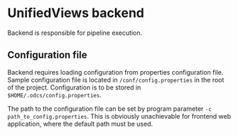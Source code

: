 UnifiedViews backend
==============
Backend is responsible for pipeline execution. 

Configuration file
-------------------
Backend requires loading configuration from properties configuration file.
Sample configuration file is located in `/conf/config.properties` in the root of
the project. Configuration is to be stored in `$HOME/.odcs/config.properties`.

The path to the configuration file can be set by program parameter
`-c path_to_config.properties`. This is obviously unachievable for frontend
web application, where the default path must be used.